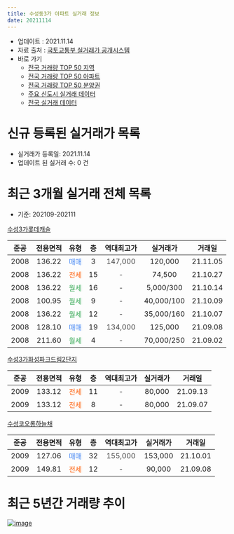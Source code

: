 ```yaml
---
title: 수성동3가 아파트 실거래 정보
date: 20211114
---
```


* 업데이트 : 2021.11.14
* 자료 출처 : [국토교통부 실거래가 공개시스템](http://rt.molit.go.kr)
* 바로 가기
    * [전국 거래량 TOP 50 지역](https://apt-info.github.io/apt-trade-info/tr)
    * [전국 거래량 TOP 50 아파트](https://apt-info.github.io/apt-trade-info/ta)
    * [전국 거래량 TOP 50 분양권](https://apt-info.github.io/apt-trade-info/tb)
    * [주요 신도시 실거래 데이터](https://apt-info.github.io/apt-trade-info/newtown)
    * [전국 실거래 데이터](https://apt-info.github.io/apt-trade-info/all)



<script async src="https://pagead2.googlesyndication.com/pagead/js/adsbygoogle.js"></script>
<!-- 기본광고 -->
<ins class="adsbygoogle"
     style="display:block"
     data-ad-client="ca-pub-1142216861245946"
     data-ad-slot="4805727019"
     data-ad-format="auto"
     data-full-width-responsive="true"></ins>
<script>
     (adsbygoogle = window.adsbygoogle || []).push({});
</script>


# 신규 등록된 실거래가 목록

* 실거래가 등록일: 2021.11.14
* 업데이트 된 실거래 수: 0 건




<script async src="https://pagead2.googlesyndication.com/pagead/js/adsbygoogle.js"></script>
<!-- 기본광고 -->
<ins class="adsbygoogle"
     style="display:block"
     data-ad-client="ca-pub-1142216861245946"
     data-ad-slot="4805727019"
     data-ad-format="auto"
     data-full-width-responsive="true"></ins>
<script>
     (adsbygoogle = window.adsbygoogle || []).push({});
</script>


# 최근 3개월 실거래 전체 목록
* 기준: 202109-202111


[수성3가롯데캐슬](https://search.naver.com/search.naver?query=%EC%88%98%EC%84%B13%EA%B0%80%EB%A1%AF%EB%8D%B0%EC%BA%90%EC%8A%AC)

|준공|전용면적|유형|층|역대최고가|실거래가|거래일|
|:---:|:---:|:---:|:---:|:---:|:---:|:---:|
|2008|136.22|<span style="color:#4285F3">매매</span>|3|<span style="color:#444444">147,000</span>|120,000|21.11.05|
|2008|136.22|<span style="color:#FF5A00">전세</span>|15|<span style="color:#444444">-</span>|74,500|21.10.27|
|2008|136.22|<span style="color:#34A853">월세</span>|16|<span style="color:#444444">-</span>|5,000/300|21.10.14|
|2008|100.95|<span style="color:#34A853">월세</span>|9|<span style="color:#444444">-</span>|40,000/100|21.10.09|
|2008|136.22|<span style="color:#34A853">월세</span>|12|<span style="color:#444444">-</span>|35,000/160|21.10.07|
|2008|128.10|<span style="color:#4285F3">매매</span>|19|<span style="color:#444444">134,000</span>|125,000|21.09.08|
|2008|211.60|<span style="color:#34A853">월세</span>|4|<span style="color:#444444">-</span>|70,000/250|21.09.02|

[수성3가화성파크드림2단지](https://search.naver.com/search.naver?query=%EC%88%98%EC%84%B13%EA%B0%80%ED%99%94%EC%84%B1%ED%8C%8C%ED%81%AC%EB%93%9C%EB%A6%BC2%EB%8B%A8%EC%A7%80)

|준공|전용면적|유형|층|역대최고가|실거래가|거래일|
|:---:|:---:|:---:|:---:|:---:|:---:|:---:|
|2009|133.12|<span style="color:#FF5A00">전세</span>|11|<span style="color:#444444">-</span>|80,000|21.09.13|
|2009|133.12|<span style="color:#FF5A00">전세</span>|8|<span style="color:#444444">-</span>|80,000|21.09.07|

[수성코오롱하늘채](https://search.naver.com/search.naver?query=%EC%88%98%EC%84%B1%EC%BD%94%EC%98%A4%EB%A1%B1%ED%95%98%EB%8A%98%EC%B1%84)

|준공|전용면적|유형|층|역대최고가|실거래가|거래일|
|:---:|:---:|:---:|:---:|:---:|:---:|:---:|
|2009|127.06|<span style="color:#4285F3">매매</span>|32|<span style="color:#444444">155,000</span>|153,000|21.10.01|
|2009|149.81|<span style="color:#FF5A00">전세</span>|12|<span style="color:#444444">-</span>|90,000|21.09.08|



<script async src="https://pagead2.googlesyndication.com/pagead/js/adsbygoogle.js"></script>
<!-- 기본광고 -->
<ins class="adsbygoogle"
     style="display:block"
     data-ad-client="ca-pub-1142216861245946"
     data-ad-slot="4805727019"
     data-ad-format="auto"
     data-full-width-responsive="true"></ins>
<script>
     (adsbygoogle = window.adsbygoogle || []).push({});
</script>


# 최근 5년간 거래량 추이


<div style="width:100%;">
    <canvas id="deal_progress" height="200"></canvas>
</div>

<script>
new Chart(document.getElementById("deal_progress"), {
    type: 'line',
    data: {
        labels: ['16.01','16.02','16.03','16.04','16.05','16.06','16.07','16.08','16.09','16.10','16.11','16.12','17.01','17.02','17.03','17.04','17.05','17.06','17.07','17.08','17.09','17.10','17.11','17.12','18.01','18.02','18.03','18.04','18.05','18.06','18.07','18.08','18.09','18.10','18.11','18.12','19.01','19.02','19.03','19.04','19.05','19.06','19.07','19.08','19.09','19.10','19.11','19.12','20.01','20.02','20.03','20.04','20.05','20.06','20.07','20.08','20.09','20.10','20.11','20.12','21.01','21.02','21.03','21.04','21.05','21.06','21.07','21.08','21.09','21.10','21.11'],
        datasets: [{
            label: '매매/분양권',
            data: [1,5,5,2,3,10,8,16,16,15,5,5,5,2,7,9,20,33,40,11,8,5,12,14,14,24,14,9,2,3,8,9,15,4,5,2,1,2,1,2,6,6,3,5,10,11,13,10,1,7,0,4,4,11,19,20,23,34,9,8,1,1,0,1,3,2,1,2,1,1,1],
            borderColor: "rgba(66, 133, 243, 1)",
            backgroundColor: "rgba(66, 133, 243, 0.05)",
            borderWidth: 1,
            pointRadius: 0,
            fill: false,
            lineTension: 0
        },{
            label: '전/월세',
            data: [6,9,7,5,2,2,6,6,6,7,2,3,6,12,6,8,9,7,12,12,3,6,16,15,8,8,12,4,5,4,7,7,11,7,9,13,8,8,7,7,3,5,1,6,6,2,11,17,7,5,2,4,9,4,5,3,7,6,6,15,11,10,7,7,10,12,3,6,4,4,0],
            borderColor: "rgba(255, 90, 0, 1)",
            backgroundColor: "rgba(255, 90, 0, 0.05)",
            borderWidth: 1,
            pointRadius: 0,
            fill: false,
            lineTension: 0
        },{
            label: '합계',
            data: [7,14,12,7,5,12,14,22,22,22,7,8,11,14,13,17,29,40,52,23,11,11,28,29,22,32,26,13,7,7,15,16,26,11,14,15,9,10,8,9,9,11,4,11,16,13,24,27,8,12,2,8,13,15,24,23,30,40,15,23,12,11,7,8,13,14,4,8,5,5,1],
            borderColor: "rgba(0, 0, 0, 1)",
            backgroundColor: "rgba(0, 0, 0, 0.03)",
            borderWidth: 0.1,
            pointRadius: 0,
            fill: true,
            lineTension: 0
        }
        ]
    },
    options: {
        responsive: true,
        title: {
            display: false
        },
        tooltips: {
            mode: 'index',
            intersect: false
        },
        hover: {
            mode: 'nearest',
            intersect: true
        },
        scales: {
            xAxes: [{
                display: true,
                scaleLabel: {
                    display: true,
                    labelString: '년/월'
                }
            }],
            yAxes: [{
                display: true,
                ticks: {
                    suggestedMin: 0,
                },
                scaleLabel: {
                    display: true,
                    labelString: '실거래 수'
                }
            }]
        }
    }
});

</script>


[![image](https://apt-info.github.io/images/2020-01-03-apt-trade-info/1024x500.png)](https://play.google.com/store/apps/details?id=com.aptinfo.apttradeinfo)

